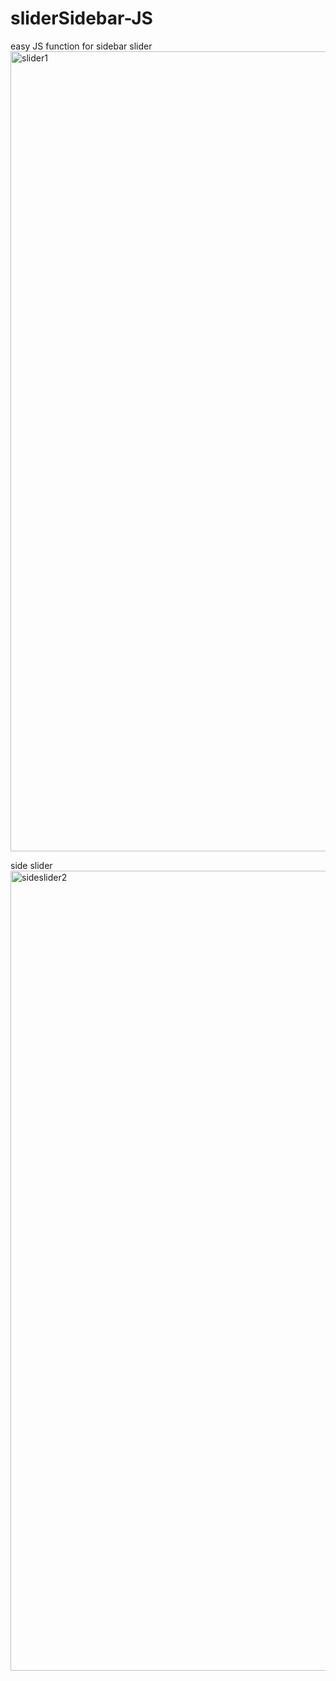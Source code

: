 # sliderSidebar-JS
easy JS function for sidebar slider
<img width="1280" alt="slider1" src="https://user-images.githubusercontent.com/61503627/107860817-fbb7fa00-6e41-11eb-8244-83322e10b9b9.png">

side slider
<img width="1280" alt="sideslider2" src="https://user-images.githubusercontent.com/61503627/107860826-02df0800-6e42-11eb-8313-d1a961b8cb6c.png">
